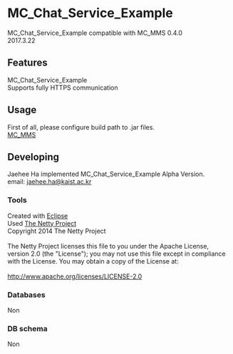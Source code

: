 
# MC_Chat_Service_Example
MC_Chat_Service_Example compatible with MC_MMS 0.4.0 <br/>
2017.3.22<br/>


## Features
MC_Chat_Service_Example<br/>
Supports fully HTTPS communication<br/>


## Usage
First of all, please configure build path to .jar files.<br/>
[MC_MMS](https://github.com/HaJaehee/MC_MMS/)<br/>

## Developing
Jaehee Ha implemented MC_Chat_Service_Example Alpha Version.<br/>
email: jaehee.ha@kaist.ac.kr<br/>


### Tools
Created with [Eclipse](https://www.eclipse.org)<br/>
Used [The Netty Project](http://netty.io/)<br/>
Copyright 2014 The Netty Project<br/>
<br/>
The Netty Project licenses this file to you under the Apache License,<br/>
version 2.0 (the "License"); you may not use this file except in compliance<br/>
with the License. You may obtain a copy of the License at:<br/>
<br/>
  http://www.apache.org/licenses/LICENSE-2.0<br/>


### Databases
Non<br/>

### DB schema
Non<br/>
